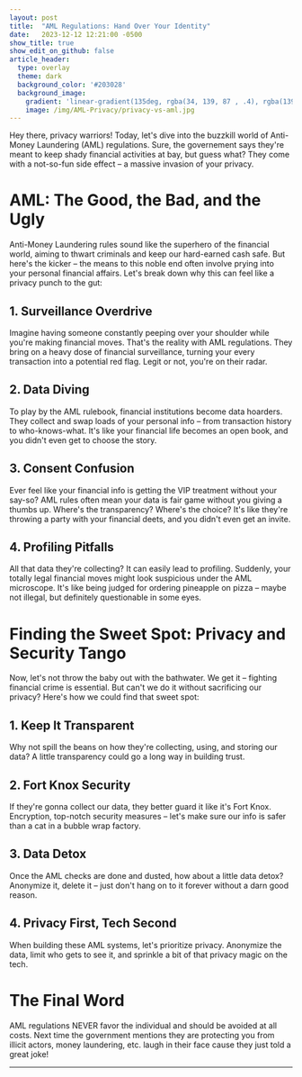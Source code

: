 ```yaml
---
layout: post
title:  "AML Regulations: Hand Over Your Identity"
date:   2023-12-12 12:21:00 -0500
show_title: true
show_edit_on_github: false
article_header:
  type: overlay
  theme: dark
  background_color: '#203028'
  background_image:
    gradient: 'linear-gradient(135deg, rgba(34, 139, 87 , .4), rgba(139, 34, 139, .4))'
    image: /img/AML-Privacy/privacy-vs-aml.jpg
---
```


Hey there, privacy warriors! Today, let's dive into the buzzkill world of Anti-Money Laundering (AML) regulations. Sure, the governement says they're meant to keep shady financial activities at bay, but guess what? They come with a not-so-fun side effect – a massive invasion of your privacy. 

# AML: The Good, the Bad, and the Ugly

Anti-Money Laundering rules sound like the superhero of the financial world, aiming to thwart criminals and keep our hard-earned cash safe. But here's the kicker – the means to this noble end often involve prying into your personal financial affairs. Let's break down why this can feel like a privacy punch to the gut:

## **1. Surveillance Overdrive**

Imagine having someone constantly peeping over your shoulder while you're making financial moves. That's the reality with AML regulations. They bring on a heavy dose of financial surveillance, turning your every transaction into a potential red flag. Legit or not, you're on their radar.

## **2. Data Diving**

To play by the AML rulebook, financial institutions become data hoarders. They collect and swap loads of your personal info – from transaction history to who-knows-what. It's like your financial life becomes an open book, and you didn't even get to choose the story.

## **3. Consent Confusion**

Ever feel like your financial info is getting the VIP treatment without your say-so? AML rules often mean your data is fair game without you giving a thumbs up. Where's the transparency? Where's the choice? It's like they're throwing a party with your financial deets, and you didn't even get an invite.

## **4. Profiling Pitfalls**

All that data they're collecting? It can easily lead to profiling. Suddenly, your totally legal financial moves might look suspicious under the AML microscope. It's like being judged for ordering pineapple on pizza – maybe not illegal, but definitely questionable in some eyes.

# Finding the Sweet Spot: Privacy and Security Tango

Now, let's not throw the baby out with the bathwater. We get it – fighting financial crime is essential. But can't we do it without sacrificing our privacy? Here's how we could find that sweet spot:

## **1. Keep It Transparent**

Why not spill the beans on how they're collecting, using, and storing our data? A little transparency could go a long way in building trust.

## **2. Fort Knox Security**

If they're gonna collect our data, they better guard it like it's Fort Knox. Encryption, top-notch security measures – let's make sure our info is safer than a cat in a bubble wrap factory.

## **3. Data Detox**

Once the AML checks are done and dusted, how about a little data detox? Anonymize it, delete it – just don't hang on to it forever without a darn good reason.

## **4. Privacy First, Tech Second**

When building these AML systems, let's prioritize privacy. Anonymize the data, limit who gets to see it, and sprinkle a bit of that privacy magic on the tech.

# The Final Word

AML regulations NEVER favor the individual and should be avoided at all costs. Next time the government mentions they are protecting you from illicit actors, money laundering, etc. laugh in their face cause they just told a great joke!

---
